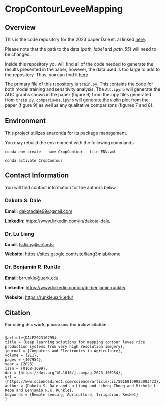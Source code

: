 # CropContourLeveeMapping
## Overview
This is the code repository for the 2023 paper Dale et. al linked [here](https://www.sciencedirect.com/science/article/pii/S0168169923003423). 

Please note that the path to the data (_path_label_ and _path_55_) will need to be changed. 

Inside this repository you will find all of the code needed to generate the results presented in the paper, however, the data used is too large to add to the repository. 
Thus, you can find it [here](https://doi.org/10.5281/zenodo.8222696)

The primary file of this repository is `train.py`. This contains the code for both model training and sensitivity analysis.
The `AUC.ipynb` will generate the AUC graphs shown in the paper (figure 6) from the .npy files generated from `train.py`.
``comparisons.ipynb`` will generate the violin plot from the paper (figure 9) as well as any qualitative comparisons (figures 7 and 8).

## Environment
This project utilizes anaconda for its package management.

You may rebuild the environment with the following commands

```conda env create --name CropContour --file ENV.yml```

```conda activate CropContour```

## Contact Information
You will find contact information for the authors below.

### Dakota S. Dale
**Email**: dakotadale99@gmail.com

**LinkedIn**: https://www.linkedin.com/in/dakota-dale/

### Dr. Lu Liang
**Email**: lu.liang@unt.edu

**Website**: https://sites.google.com/site/liang3mlab/home

### Dr. Benjamin R. Runkle
**Email**: brrunkle@uark.edu

**LinkedIn**: https://www.linkedin.com/in/dr-benjamin-runkle/

**Website**: https://runkle.uark.edu/

## Citation
For citing this work, please use the below citation.
``` 

@article{DALE2023107954,
title = {Deep learning solutions for mapping contour levee rice production systems from very high resolution imagery},
journal = {Computers and Electronics in Agriculture},
volume = {211},
pages = {107954},
year = {2023},
issn = {0168-1699},
doi = {https://doi.org/10.1016/j.compag.2023.107954},
url = {https://www.sciencedirect.com/science/article/pii/S0168169923003423},
author = {Dakota S. Dale and Lu Liang and Liheng Zhong and Michele L. Reba and Benjamin R.K. Runkle},
keywords = {Remote sensing, Agriculture, Irrigation, ResNet}
}
```
